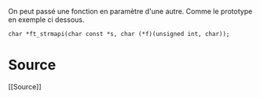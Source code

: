 On peut passé une fonction en paramètre d'une autre. Comme le prototype en exemple ci dessous.

```
char *ft_strmapi(char const *s, char (*f)(unsigned int, char));
```

# Source
[[Source]]
